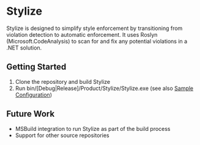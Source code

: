 # Stylize
Stylize is designed to simplify style enforcement by transitioning from violation detection to automatic enforcement.  It uses Roslyn (Microsoft.CodeAnalysis) to scan for and fix any potential violations in a .NET solution.

## Getting Started
1. Clone the repository and build Stylize
2. Run bin/[Debug|Release]/Product/Stylize/Stylize.exe (see also [Sample Configuration](https://github.com/nicholjy/stylize/wiki/Sample-Configuration))

## Future Work
* MSBuild integration to run Stylize as part of the build process
* Support for other source repositories
